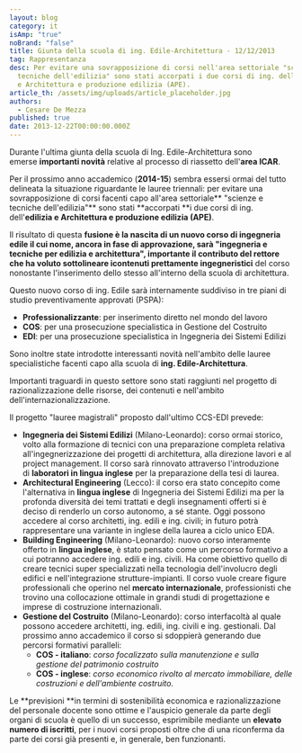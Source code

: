 ```yaml
---
layout: blog
category: it
isAmp: "true"
noBrand: "false"
title: Giunta della scuola di ing. Edile-Architettura - 12/12/2013
tag: Rappresentanza
desc: Per evitare una sovrapposizione di corsi nell'area settoriale "scienze e
  tecniche dell'edilizia" sono stati accorpati i due corsi di ing. dell'edilizia
  e Architettura e produzione edilizia (APE).
article_th: /assets/img/uploads/article_placeholder.jpg
authors:
  - Cesare De Mezza
published: true
date: 2013-12-22T00:00:00.000Z
---
```


Durante l'ultima giunta della scuola di Ing. Edile-Architettura sono emerse **importanti novità** relative al processo di riassetto dell'**area ICAR**.

Per il prossimo anno accademico (**2014-15**) sembra essersi ormai del tutto delineata la situazione riguardante le lauree triennali: per evitare una sovrapposizione di corsi facenti capo all'area settoriale** "scienze e tecniche dell'edilizia"** sono stati **accorpati **i due corsi di ing. dell'**edilizia e Architettura e produzione edilizia (APE)**.

Il risultato di questa **fusione **è la nascita di un nuovo corso di ingegneria edile il cui nome, ancora in fase di approvazione, sarà "**ingegneria e tecniche per edilizia e architettura**", importante il contributo del rettore che ha voluto sottolineare i**contenuti prettamente ingegneristici** del corso nonostante l'inserimento dello stesso all'interno della scuola di architettura.

Questo nuovo corso di ing. Edile sarà internamente suddiviso in tre piani di studio preventivamente approvati (PSPA):

*   **Professionalizzante**: per inserimento diretto nel mondo del lavoro
*   **COS**: per una prosecuzione specialistica in Gestione del Costruito
*   **EDI**: per una prosecuzione specialistica in Ingegneria dei Sistemi Edilizi

Sono inoltre state introdotte interessanti novità nell'ambito delle lauree specialistiche facenti capo alla scuola di **ing. Edile-Architettura**.

Importanti traguardi in questo settore sono stati raggiunti nel progetto di razionalizzazione delle risorse, dei contenuti e nell'ambito dell'internazionalizzazione.

Il progetto "lauree magistrali" proposto dall'ultimo CCS-EDI prevede:

*   **Ingegneria dei Sistemi Edilizi** (Milano-Leonardo): corso ormai storico, volto alla formazione di tecnici con una preparazione completa relativa all'ingegnerizzazione dei progetti di architettura, alla direzione lavori e al project management. Il corso sarà rinnovato attraverso l'introduzione di **laboratori in lingua inglese** per la preparazione della tesi di laurea.
*   **Architectural Engineering** (Lecco): il corso era stato concepito come l'alternativa in **lingua inglese** di Ingegneria dei Sistemi Edilizi ma per la profonda diversità dei temi trattati e degli insegnamenti offerti si è deciso di renderlo un corso autonomo, a sé stante. Oggi possono accedere al corso architetti, ing. edili e ing. civili; in futuro potrà rappresentare una variante in inglese della laurea a ciclo unico EDA.
*   **Building Engineering** (Milano-Leonardo): nuovo corso interamente offerto in **lingua inglese**, è stato pensato come un percorso formativo a cui potranno accedere ing. edili e ing. civili. Ha come obiettivo quello di creare tecnici super specializzati nella tecnologia dell'involucro degli edifici e nell'integrazione strutture-impianti. Il corso vuole creare figure professionali che operino nel **mercato internazionale**, professionisti che trovino una collocazione ottimale in grandi studi di progettazione e imprese di costruzione internazionali.
*   **Gestione del Costruito** (Milano-Leonardo): corso interfacoltà al quale possono accedere architetti, ing. edili, ing. civili e ing. gestionali. Dal prossimo anno accademico il corso si sdoppierà generando due percorsi formativi paralleli:
    *   **COS - italiano**: _corso focalizzato sulla manutenzione e sulla gestione del patrimonio costruito_
    *   **COS - inglese**: _corso economico rivolto al mercato immobiliare, delle costruzioni e dell'ambiente costruito._

Le **previsioni **in termini di sostenibilità economica e razionalizzazione del personale docente sono ottime e l'auspicio generale da parte degli organi di scuola è quello di un successo, esprimibile mediante un **elevato numero di iscritti**, per i nuovi corsi proposti oltre che di una riconferma da parte dei corsi già presenti e, in generale, ben funzionanti.
